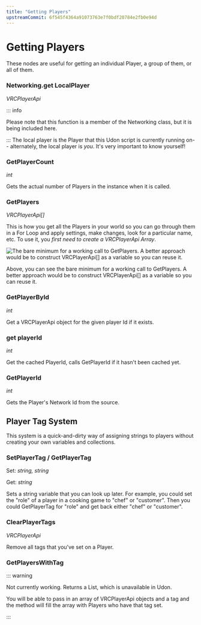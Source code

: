 ```yaml
---
title: "Getting Players"
upstreamCommit: 6f545f4364a91073763e7f0bdf20784e2fb0e94d
---
```


# Getting Players

These nodes are useful for getting an individual Player, a group of them, or all of them.

### Networking.get LocalPlayer
*VRCPlayerApi*

::: info

Please note that this function is a member of the Networking class, but it is being included here.

:::
The local player is the Player that this Udon script is currently running on-- alternately, the local player is *you*. It's very important to know yourself!

### GetPlayerCount
*int*

Gets the actual number of Players in the instance when it is called.

### GetPlayers
*VRCPlayerApi[]*

This is how you get all the Players in your world so you can go through them in a For Loop and apply settings, make changes, look for a particular name, etc. To use it, you *first need to create a VRCPlayerApi Array*.

![The bare minimum for a working call to GetPlayers. A better approach would be to construct VRCPlayerApi[] as a variable so you can reuse it.](/creators.vrchat.com/images/worlds/graphgetplayers.png)

Above, you can see the bare minimum for a working call to GetPlayers. A better approach would be to construct VRCPlayerApi\[\] as a variable so you can reuse it.

### GetPlayerById
*int*

Get a VRCPlayerApi object for the given player Id if it exists.

### get playerId
*int*

Get the cached PlayerId, calls GetPlayerId if it hasn't been cached yet.

### GetPlayerId
*int*

Gets the Player's Network Id from the source.

## Player Tag System
This system is a quick-and-dirty way of assigning strings to players without creating your own variables and collections.

### SetPlayerTag / GetPlayerTag
Set: *string, string*

Get: *string*

Sets a string variable that you can look up later. For example, you could set the "role" of a player in a cooking game to "chef" or "customer". Then you could GetPlayerTag for "role" and get back either "chef" or "customer".

### ClearPlayerTags
*VRCPlayerApi*

Remove all tags that you've set on a Player.

### GetPlayersWithTag

::: warning

Not currently working. Returns a List, which is unavailable in Udon.

You will be able to pass in an array of VRCPlayerApi objects and a tag and the method will fill the array with Players who have that tag set.

:::